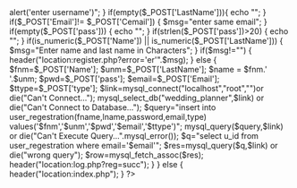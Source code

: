 <?php
	
	if(!empty($_POST))
	{
		$msg="";
		
		
		
		
		if(empty($_POST['Name']))
		{
		echo "<script type='text/javascript'>alert('enter username')</script>";

		}
		
		if(empty($_POST['LastName'])){
				echo "<script type='text/javascript'>alert('enter last name!')</script>";
		}
		
		if($_POST['Email']!= $_POST['Cemail'])
		{
				$msg="enter same email";
					
		}
		if(empty($_POST['pass']))
		{
			echo "<script type='text/javascript'>alert('enter password')</script>";
		}
		
		if(strlen($_POST['pass'])>20)
		{
					echo "<script type='text/javascript'>alert('enter password under 20 characters')</script>";
		}
		
		if(is_numeric($_POST['Name']) || is_numeric($_POST['LastName']))
		{
					$msg="Enter name and last name in Characters";
		}
		
		
		if($msg!="")
		{
			header("location:register.php?error='er'".$msg);
		}
		else
		{
			$fnm=$_POST['Name'];
			$unm=$_POST['LastName'];
			$name = $fnm.' '.$unm;
			$pwd=$_POST['pass'];
			$email=$_POST['Email'];
			$ttype=$_POST['type'];
			
			
			
			
		
			$link=mysql_connect("localhost","root","")or die("Can't Connect...");
			
			mysql_select_db("wedding_planner",$link) or die("Can't Connect to Database...");
			
			$query="insert into user_regestration(fname,lname,password,email,type)
			values('$fnm','$unm','$pwd','$email','$ttype')";
			
			mysql_query($query,$link) or die("Can't Execute Query...".mysql_error());
			
			$q="select u_id from user_regestration where email='$email'";
			
			$res=mysql_query($q,$link) or die("wrong query");
			
			$row=mysql_fetch_assoc($res);

		
					
						header("location:log.php?reg=succ");
					
			
		}
			
	}
	else
	{
		header("location:index.php");
	}
?>
